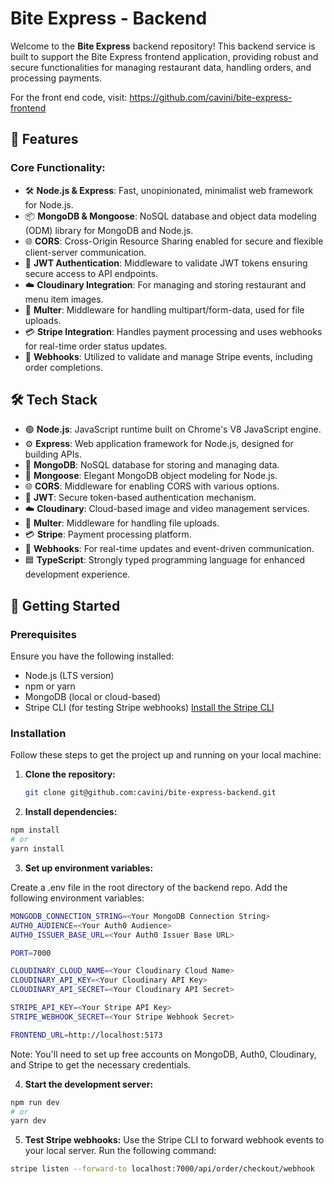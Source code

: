 # Bite Express - Backend

Welcome to the **Bite Express** backend repository! This backend service is built to support the Bite Express frontend application, providing robust and secure functionalities for managing restaurant data, handling orders, and processing payments.

For the front end code, visit: https://github.com/cavini/bite-express-frontend

## 🌟 Features

### Core Functionality:
- 🛠️ **Node.js & Express**: Fast, unopinionated, minimalist web framework for Node.js.
- 📦 **MongoDB & Mongoose**: NoSQL database and object data modeling (ODM) library for MongoDB and Node.js.
- 🌐 **CORS**: Cross-Origin Resource Sharing enabled for secure and flexible client-server communication.
- 🔑 **JWT Authentication**: Middleware to validate JWT tokens ensuring secure access to API endpoints.
- ☁️ **Cloudinary Integration**: For managing and storing restaurant and menu item images.
- 📂 **Multer**: Middleware for handling multipart/form-data, used for file uploads.
- 💳 **Stripe Integration**: Handles payment processing and uses webhooks for real-time order status updates.
- 🔄 **Webhooks**: Utilized to validate and manage Stripe events, including order completions.

## 🛠️ Tech Stack

- 🟢 **Node.js**: JavaScript runtime built on Chrome's V8 JavaScript engine.
- ⚙️ **Express**: Web application framework for Node.js, designed for building APIs.
- 🍃 **MongoDB**: NoSQL database for storing and managing data.
- 📜 **Mongoose**: Elegant MongoDB object modeling for Node.js.
- 🌐 **CORS**: Middleware for enabling CORS with various options.
- 🔑 **JWT**: Secure token-based authentication mechanism.
- ☁️ **Cloudinary**: Cloud-based image and video management services.
- 📂 **Multer**: Middleware for handling file uploads.
- 💳 **Stripe**: Payment processing platform.
- 🔄 **Webhooks**: For real-time updates and event-driven communication.
- 🟦 **TypeScript**: Strongly typed programming language for enhanced development experience.

## 🚀 Getting Started

### Prerequisites

Ensure you have the following installed:
- Node.js (LTS version)
- npm or yarn
- MongoDB (local or cloud-based)
- Stripe CLI (for testing Stripe webhooks) [Install the Stripe CLI](https://stripe.com/docs/stripe-cli#install)

### Installation

Follow these steps to get the project up and running on your local machine:

1. **Clone the repository:**
   ```bash
   git clone git@github.com:cavini/bite-express-backend.git
   ```

2. **Install dependencies:**
```bash
npm install
# or
yarn install
```
3. **Set up environment variables:**

Create a .env file in the root directory of the backend repo.
Add the following environment variables:
```bash
MONGODB_CONNECTION_STRING=<Your MongoDB Connection String>
AUTH0_AUDIENCE=<Your Auth0 Audience>
AUTH0_ISSUER_BASE_URL=<Your Auth0 Issuer Base URL>

PORT=7000

CLOUDINARY_CLOUD_NAME=<Your Cloudinary Cloud Name>
CLOUDINARY_API_KEY=<Your Cloudinary API Key>
CLOUDINARY_API_SECRET=<Your Cloudinary API Secret>

STRIPE_API_KEY=<Your Stripe API Key>
STRIPE_WEBHOOK_SECRET=<Your Stripe Webhook Secret>

FRONTEND_URL=http://localhost:5173
```

Note: You'll need to set up free accounts on MongoDB, Auth0, Cloudinary, and Stripe to get the necessary credentials.

4. **Start the development server:**
```bash
npm run dev
# or
yarn dev
```

5. **Test Stripe webhooks:**
Use the Stripe CLI to forward webhook events to your local server. Run the following command:
```bash
stripe listen --forward-to localhost:7000/api/order/checkout/webhook
```

